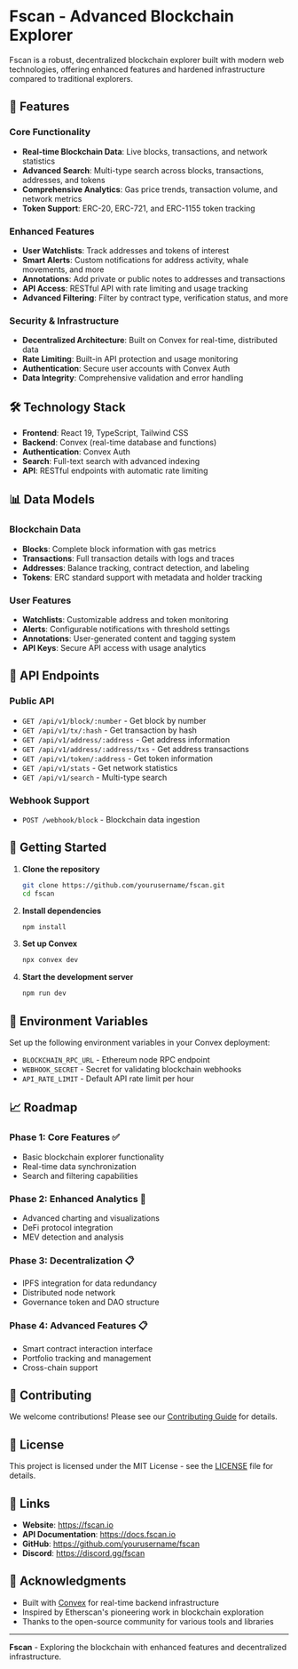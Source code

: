 # Fscan - Advanced Blockchain Explorer

Fscan is a robust, decentralized blockchain explorer built with modern web technologies, offering enhanced features and hardened infrastructure compared to traditional explorers.

## 🚀 Features

### Core Functionality
- **Real-time Blockchain Data**: Live blocks, transactions, and network statistics
- **Advanced Search**: Multi-type search across blocks, transactions, addresses, and tokens
- **Comprehensive Analytics**: Gas price trends, transaction volume, and network metrics
- **Token Support**: ERC-20, ERC-721, and ERC-1155 token tracking

### Enhanced Features
- **User Watchlists**: Track addresses and tokens of interest
- **Smart Alerts**: Custom notifications for address activity, whale movements, and more
- **Annotations**: Add private or public notes to addresses and transactions
- **API Access**: RESTful API with rate limiting and usage tracking
- **Advanced Filtering**: Filter by contract type, verification status, and more

### Security & Infrastructure
- **Decentralized Architecture**: Built on Convex for real-time, distributed data
- **Rate Limiting**: Built-in API protection and usage monitoring
- **Authentication**: Secure user accounts with Convex Auth
- **Data Integrity**: Comprehensive validation and error handling

## 🛠 Technology Stack

- **Frontend**: React 19, TypeScript, Tailwind CSS
- **Backend**: Convex (real-time database and functions)
- **Authentication**: Convex Auth
- **Search**: Full-text search with advanced indexing
- **API**: RESTful endpoints with automatic rate limiting

## 📊 Data Models

### Blockchain Data
- **Blocks**: Complete block information with gas metrics
- **Transactions**: Full transaction details with logs and traces
- **Addresses**: Balance tracking, contract detection, and labeling
- **Tokens**: ERC standard support with metadata and holder tracking

### User Features
- **Watchlists**: Customizable address and token monitoring
- **Alerts**: Configurable notifications with threshold settings
- **Annotations**: User-generated content and tagging system
- **API Keys**: Secure API access with usage analytics

## 🔧 API Endpoints

### Public API
- `GET /api/v1/block/:number` - Get block by number
- `GET /api/v1/tx/:hash` - Get transaction by hash
- `GET /api/v1/address/:address` - Get address information
- `GET /api/v1/address/:address/txs` - Get address transactions
- `GET /api/v1/token/:address` - Get token information
- `GET /api/v1/stats` - Get network statistics
- `GET /api/v1/search` - Multi-type search

### Webhook Support
- `POST /webhook/block` - Blockchain data ingestion

## 🚀 Getting Started

1. **Clone the repository**
   ```bash
   git clone https://github.com/yourusername/fscan.git
   cd fscan
   ```

2. **Install dependencies**
   ```bash
   npm install
   ```

3. **Set up Convex**
   ```bash
   npx convex dev
   ```

4. **Start the development server**
   ```bash
   npm run dev
   ```

## 🔐 Environment Variables

Set up the following environment variables in your Convex deployment:

- `BLOCKCHAIN_RPC_URL` - Ethereum node RPC endpoint
- `WEBHOOK_SECRET` - Secret for validating blockchain webhooks
- `API_RATE_LIMIT` - Default API rate limit per hour

## 📈 Roadmap

### Phase 1: Core Features ✅
- Basic blockchain explorer functionality
- Real-time data synchronization
- Search and filtering capabilities

### Phase 2: Enhanced Analytics 🚧
- Advanced charting and visualizations
- DeFi protocol integration
- MEV detection and analysis

### Phase 3: Decentralization 📋
- IPFS integration for data redundancy
- Distributed node network
- Governance token and DAO structure

### Phase 4: Advanced Features 📋
- Smart contract interaction interface
- Portfolio tracking and management
- Cross-chain support

## 🤝 Contributing

We welcome contributions! Please see our [Contributing Guide](CONTRIBUTING.md) for details.

## 📄 License

This project is licensed under the MIT License - see the [LICENSE](LICENSE) file for details.

## 🔗 Links

- **Website**: https://fscan.io
- **API Documentation**: https://docs.fscan.io
- **GitHub**: https://github.com/yourusername/fscan
- **Discord**: https://discord.gg/fscan

## 🙏 Acknowledgments

- Built with [Convex](https://convex.dev) for real-time backend infrastructure
- Inspired by Etherscan's pioneering work in blockchain exploration
- Thanks to the open-source community for various tools and libraries

---

**Fscan** - Exploring the blockchain with enhanced features and decentralized infrastructure.
